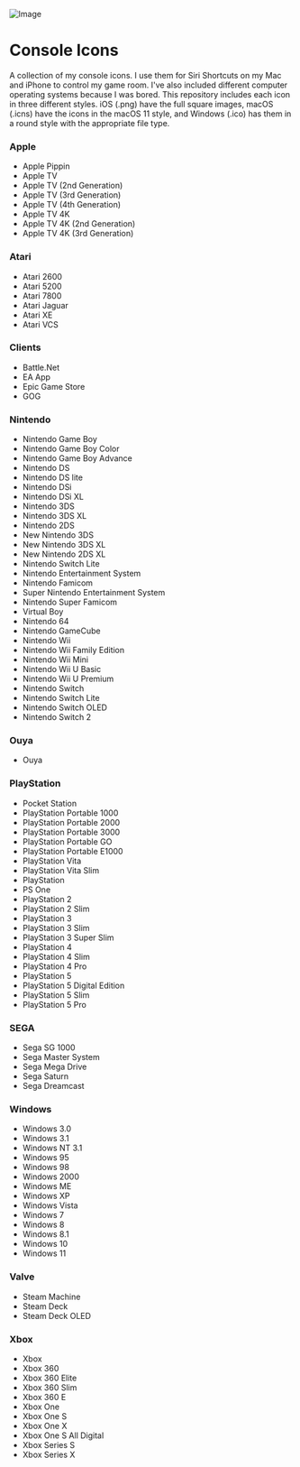 ![Image](https://github.com/OnishaX/Console-Icons/blob/main/Banner.png?raw=true)
# Console Icons
A collection of my console icons. I use them for Siri Shortcuts on my Mac and iPhone to control my game room. I've also included different computer operating systems because I was bored.
This repository includes each icon in three different styles.
iOS (.png) have the full square images, macOS (.icns) have the icons in the macOS 11 style, and Windows (.ico) has them in a round style with the appropriate file type.

### Apple
- Apple Pippin
- Apple TV
- Apple TV (2nd Generation)
- Apple TV (3rd Generation)
- Apple TV (4th Generation)
- Apple TV 4K
- Apple TV 4K (2nd Generation)
- Apple TV 4K (3rd Generation)

### Atari
- Atari 2600
- Atari 5200
- Atari 7800
- Atari Jaguar
- Atari XE
- Atari VCS

### Clients
- Battle.Net
- EA App
- Epic Game Store
- GOG

### Nintendo
- Nintendo Game Boy
- Nintendo Game Boy Color
- Nintendo Game Boy Advance
- Nintendo DS
- Nintendo DS lite
- Nintendo DSi
- Nintendo DSi XL
- Nintendo 3DS
- Nintendo 3DS XL
- Nintendo 2DS
- New Nintendo 3DS
- New Nintendo 3DS XL
- New Nintendo 2DS XL
- Nintendo Switch Lite
- Nintendo Entertainment System
- Nintendo Famicom
- Super Nintendo Entertainment System
- Nintendo Super Famicom
- Virtual Boy
- Nintendo 64
- Nintendo GameCube
- Nintendo Wii
- Nintendo Wii Family Edition
- Nintendo Wii Mini
- Nintendo Wii U Basic
- Nintendo Wii U Premium
- Nintendo Switch
- Nintendo Switch Lite
- Nintendo Switch OLED
- Nintendo Switch 2

### Ouya
- Ouya

### PlayStation
- Pocket Station
- PlayStation Portable 1000
- PlayStation Portable 2000
- PlayStation Portable 3000
- PlayStation Portable GO
- PlayStation Portable E1000
- PlayStation Vita
- PlayStation Vita Slim
- PlayStation
- PS One
- PlayStation 2
- PlayStation 2 Slim
- PlayStation 3
- PlayStation 3 Slim
- PlayStation 3 Super Slim
- PlayStation 4
- PlayStation 4 Slim
- PlayStation 4 Pro
- PlayStation 5
- PlayStation 5 Digital Edition
- PlayStation 5 Slim
- PlayStation 5 Pro

### SEGA
- Sega SG 1000
- Sega Master System
- Sega Mega Drive
- Sega Saturn
- Sega Dreamcast

### Windows
- Windows 3.0
- Windows 3.1
- Windows NT 3.1
- Windows 95
- Windows 98
- Windows 2000
- Windows ME
- Windows XP
- Windows Vista
- Windows 7
- Windows 8
- Windows 8.1
- Windows 10
- Windows 11

### Valve
- Steam Machine
- Steam Deck
- Steam Deck OLED

### Xbox
- Xbox
- Xbox 360
- Xbox 360 Elite
- Xbox 360 Slim
- Xbox 360 E
- Xbox One
- Xbox One S
- Xbox One X
- Xbox One S All Digital
- Xbox Series S
- Xbox Series X
